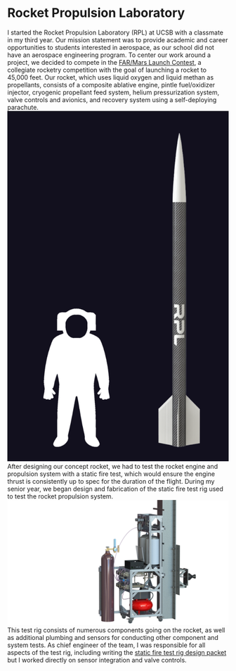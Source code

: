 # Rocket Propulsion Laboratory

I started the Rocket Propulsion Laboratory (RPL) at UCSB with a classmate in my third year. Our mission statement was to provide academic and career opportunities to students interested in aerospace, as our school did not have an aerospace engineering program. To center our work around a project, we decided to compete in the [FAR/Mars Launch Contest](https://friendsofamateurrocketry.org/far-mars-launch-contest/), a collegiate rocketry competition with the goal of launching a rocket to 45,000 feet. Our rocket, which uses liquid oxygen and liquid methan as propellants, consists of a composite ablative engine, pintle fuel/oxidizer injector, cryogenic propellant feed system, helium pressurization system, valve controls and avionics, and recovery system using a self-deploying parachute.
![alt text](https://github.com/dibachi/portfolio/blob/main/Rocket%20Propulsion%20Laboratory/photos/rocket_man.png)
After designing our concept rocket, we had to test the rocket engine and propulsion system with a static fire test, which would ensure the engine thrust is consistently up to spec for the duration of the flight. During my senior year, we began design and fabrication of the static fire test rig used to test the rocket propulsion system. 
![alt text](https://github.com/dibachi/portfolio/blob/main/Rocket%20Propulsion%20Laboratory/photos/Full_System.JPG)
This test rig consists of numerous components going on the rocket, as well as additional plumbing and sensors for conducting other component and system tests. As chief engineer of the team, I was responsible for all aspects of the test rig, including writing the [static fire test rig design packet](https://github.com/dibachi/portfolio/blob/main/Rocket%20Propulsion%20Laboratory/RPL_Static_Fire_Test_Stand_Design_Packet.pdf) but I worked directly on sensor integration and valve controls. 

